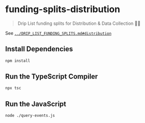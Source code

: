 # funding-splits-distribution

> Drip List funding splits for Distribution & Data Collection 🛵💨

See [`../DRIP_LIST_FUNDING_SPLITS.md#distribution`](../DRIP_LIST_FUNDING_SPLITS.md#distribution)

## Install Dependencies

```bash
npm install
```

## Run the TypeScript Compiler

```bash
npx tsc
```

## Run the JavaScript

```bash
node ./query-events.js
```

